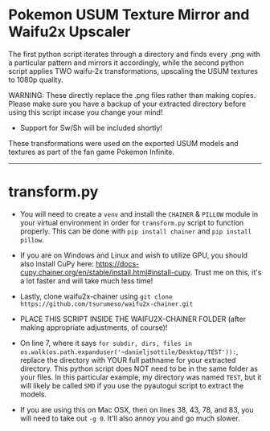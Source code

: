 # Pokemon USUM Texture Mirror and Waifu2x Upscaler

The first python script iterates through a directory and finds every .png with a particular pattern and mirrors it accordingly, while the second python script applies TWO waifu-2x transformations, upscaling the USUM textures to 1080p quality.

WARNING: These directly replace the .png files rather than making copies.  Please make sure you have a backup of your extracted directory before using this script incase you change your mind!

- Support for Sw/Sh will be included shortly!

These transformations were used on the exported USUM models and textures as part of the fan game Pokemon Infinite.  

--------------

# transform.py

- You will need to create a `venv` and install the `CHAINER` & `PILLOW` module in your virtual environment in order for `transform.py` script to function properly.  This can be done with `pip install chainer` and `pip install pillow`.

- If you are on Windows and Linux and wish to utilize GPU, you should also install CuPy here: https://docs-cupy.chainer.org/en/stable/install.html#install-cupy.  Trust me on this, it's a lot faster and will take much less time!

- Lastly, clone waifu2x-chainer using `git clone https://github.com/tsurumeso/waifu2x-chainer.git`

- PLACE THIS SCRIPT INSIDE THE WAIFU2X-CHAINER FOLDER (after making appropriate adjustments, of course)!

- On line 7, where it says `for subdir, dirs, files in os.walk(os.path.expanduser('~danieljsottile/Desktop/TEST')):`, replace the directory with YOUR full pathname for your extracted directory.  This python script does NOT need to be in the same folder as your files.  In this particular example, my directory was named `TEST`, but it will likely be called `SMD` if you use the pyautogui script to extract the models.

- If you are using this on Mac OSX, then on lines 38, 43, 78, and 83, you will need to take out `-g 0`.  It'll also annoy you and go much slower.
